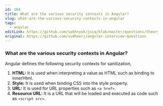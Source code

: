 ```yaml
---
id: 164
title: What are the various security contexts in Angular?
slug: what-are-the-various-security-contexts-in-angular
tags:
  - angular
editLink: https://github.com/sakhnyuk/jsiq/blob/master/questions/theory/angular/164.md
original: https://github.com/sudheerj/angular-interview-questions
---
```


### What are the various security contexts in Angular?

Angular defines the following security contexts for sanitization,

1. **HTML:** It is used when interpreting a value as HTML such as binding to innerHtml.
2. **Style:** It is used when binding CSS into the style property.
3. **URL:** It is used for URL properties such as `<a href>`.
4. **Resource URL:** It is a URL that will be loaded and executed as code such as `<script src>`.